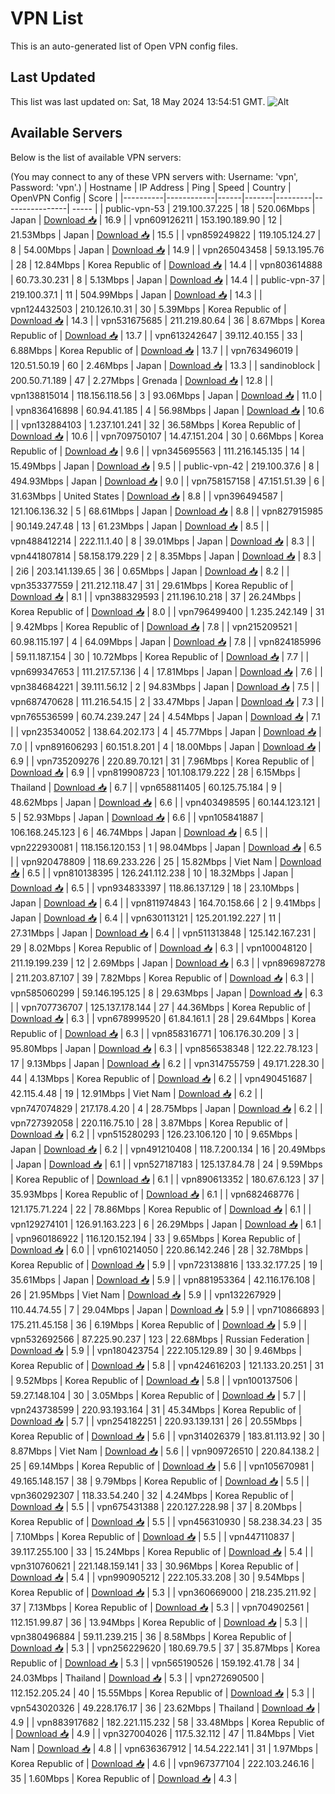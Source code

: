# VPN List

This is an auto-generated list of Open VPN config files.

## Last Updated

This list was last updated on: Sat, 18 May 2024 13:54:51 GMT.
![Alt](https://repobeats.axiom.co/api/embed/186b98318ef1479477931607c1ad7d823f12451f.svg "Repobeats analytics image")

## Available Servers

Below is the list of available VPN servers:

(You may connect to any of these VPN servers with: Username: 'vpn', Password: 'vpn'.)
| Hostname | IP Address | Ping | Speed | Country | OpenVPN Config | Score |
|----------|------------|------|-------|---------|----------------| ----- |
| public-vpn-53 | 219.100.37.225 | 18 | 520.06Mbps | Japan | [Download 📥](./configs/server_0_JP.ovpn) | 16.9 |
| vpn609126211 | 153.190.189.90 | 12 | 21.53Mbps | Japan | [Download 📥](./configs/server_1_JP.ovpn) | 15.5 |
| vpn859249822 | 119.105.124.27 | 8 | 54.00Mbps | Japan | [Download 📥](./configs/server_2_JP.ovpn) | 14.9 |
| vpn265043458 | 59.13.195.76 | 28 | 12.84Mbps | Korea Republic of | [Download 📥](./configs/server_3_KR.ovpn) | 14.4 |
| vpn803614888 | 60.73.30.231 | 8 | 5.13Mbps | Japan | [Download 📥](./configs/server_4_JP.ovpn) | 14.4 |
| public-vpn-37 | 219.100.37.1 | 11 | 504.99Mbps | Japan | [Download 📥](./configs/server_5_JP.ovpn) | 14.3 |
| vpn124432503 | 210.126.10.31 | 30 | 5.39Mbps | Korea Republic of | [Download 📥](./configs/server_6_KR.ovpn) | 14.3 |
| vpn531675685 | 211.219.80.64 | 36 | 8.67Mbps | Korea Republic of | [Download 📥](./configs/server_7_KR.ovpn) | 13.7 |
| vpn613242647 | 39.112.40.155 | 33 | 6.88Mbps | Korea Republic of | [Download 📥](./configs/server_8_KR.ovpn) | 13.7 |
| vpn763496019 | 120.51.50.19 | 60 | 2.46Mbps | Japan | [Download 📥](./configs/server_9_JP.ovpn) | 13.3 |
| sandinoblock | 200.50.71.189 | 47 | 2.27Mbps | Grenada | [Download 📥](./configs/server_10_GD.ovpn) | 12.8 |
| vpn138815014 | 118.156.118.56 | 3 | 93.06Mbps | Japan | [Download 📥](./configs/server_11_JP.ovpn) | 11.0 |
| vpn836416898 | 60.94.41.185 | 4 | 56.98Mbps | Japan | [Download 📥](./configs/server_12_JP.ovpn) | 10.6 |
| vpn132884103 | 1.237.101.241 | 32 | 36.58Mbps | Korea Republic of | [Download 📥](./configs/server_13_KR.ovpn) | 10.6 |
| vpn709750107 | 14.47.151.204 | 30 | 0.66Mbps | Korea Republic of | [Download 📥](./configs/server_14_KR.ovpn) | 9.6 |
| vpn345695563 | 111.216.145.135 | 14 | 15.49Mbps | Japan | [Download 📥](./configs/server_15_JP.ovpn) | 9.5 |
| public-vpn-42 | 219.100.37.6 | 8 | 494.93Mbps | Japan | [Download 📥](./configs/server_16_JP.ovpn) | 9.0 |
| vpn758157158 | 47.151.51.39 | 6 | 31.63Mbps | United States | [Download 📥](./configs/server_17_US.ovpn) | 8.8 |
| vpn396494587 | 121.106.136.32 | 5 | 68.61Mbps | Japan | [Download 📥](./configs/server_18_JP.ovpn) | 8.8 |
| vpn827915985 | 90.149.247.48 | 13 | 61.23Mbps | Japan | [Download 📥](./configs/server_19_JP.ovpn) | 8.5 |
| vpn488412214 | 222.11.1.40 | 8 | 39.01Mbps | Japan | [Download 📥](./configs/server_20_JP.ovpn) | 8.3 |
| vpn441807814 | 58.158.179.229 | 2 | 8.35Mbps | Japan | [Download 📥](./configs/server_21_JP.ovpn) | 8.3 |
| 2i6 | 203.141.139.65 | 36 | 0.65Mbps | Japan | [Download 📥](./configs/server_22_JP.ovpn) | 8.2 |
| vpn353377559 | 211.212.118.47 | 31 | 29.61Mbps | Korea Republic of | [Download 📥](./configs/server_23_KR.ovpn) | 8.1 |
| vpn388329593 | 211.196.10.218 | 37 | 26.24Mbps | Korea Republic of | [Download 📥](./configs/server_24_KR.ovpn) | 8.0 |
| vpn796499400 | 1.235.242.149 | 31 | 9.42Mbps | Korea Republic of | [Download 📥](./configs/server_25_KR.ovpn) | 7.8 |
| vpn215209521 | 60.98.115.197 | 4 | 64.09Mbps | Japan | [Download 📥](./configs/server_26_JP.ovpn) | 7.8 |
| vpn824185996 | 59.11.187.154 | 30 | 10.72Mbps | Korea Republic of | [Download 📥](./configs/server_27_KR.ovpn) | 7.7 |
| vpn699347653 | 111.217.57.136 | 4 | 17.81Mbps | Japan | [Download 📥](./configs/server_28_JP.ovpn) | 7.6 |
| vpn384684221 | 39.111.56.12 | 2 | 94.83Mbps | Japan | [Download 📥](./configs/server_29_JP.ovpn) | 7.5 |
| vpn687470628 | 111.216.54.15 | 2 | 33.47Mbps | Japan | [Download 📥](./configs/server_30_JP.ovpn) | 7.3 |
| vpn765536599 | 60.74.239.247 | 24 | 4.54Mbps | Japan | [Download 📥](./configs/server_31_JP.ovpn) | 7.1 |
| vpn235340052 | 138.64.202.173 | 4 | 45.77Mbps | Japan | [Download 📥](./configs/server_32_JP.ovpn) | 7.0 |
| vpn891606293 | 60.151.8.201 | 4 | 18.00Mbps | Japan | [Download 📥](./configs/server_33_JP.ovpn) | 6.9 |
| vpn735209276 | 220.89.70.121 | 31 | 7.96Mbps | Korea Republic of | [Download 📥](./configs/server_34_KR.ovpn) | 6.9 |
| vpn819908723 | 101.108.179.222 | 28 | 6.15Mbps | Thailand | [Download 📥](./configs/server_35_TH.ovpn) | 6.7 |
| vpn658811405 | 60.125.75.184 | 9 | 48.62Mbps | Japan | [Download 📥](./configs/server_36_JP.ovpn) | 6.6 |
| vpn403498595 | 60.144.123.121 | 5 | 52.93Mbps | Japan | [Download 📥](./configs/server_37_JP.ovpn) | 6.6 |
| vpn105841887 | 106.168.245.123 | 6 | 46.74Mbps | Japan | [Download 📥](./configs/server_38_JP.ovpn) | 6.5 |
| vpn222930081 | 118.156.120.153 | 1 | 98.04Mbps | Japan | [Download 📥](./configs/server_39_JP.ovpn) | 6.5 |
| vpn920478809 | 118.69.233.226 | 25 | 15.82Mbps | Viet Nam | [Download 📥](./configs/server_40_VN.ovpn) | 6.5 |
| vpn810138395 | 126.241.112.238 | 10 | 18.32Mbps | Japan | [Download 📥](./configs/server_41_JP.ovpn) | 6.5 |
| vpn934833397 | 118.86.137.129 | 18 | 23.10Mbps | Japan | [Download 📥](./configs/server_42_JP.ovpn) | 6.4 |
| vpn811974843 | 164.70.158.66 | 2 | 9.41Mbps | Japan | [Download 📥](./configs/server_43_JP.ovpn) | 6.4 |
| vpn630113121 | 125.201.192.227 | 11 | 27.31Mbps | Japan | [Download 📥](./configs/server_44_JP.ovpn) | 6.4 |
| vpn511313848 | 125.142.167.231 | 29 | 8.02Mbps | Korea Republic of | [Download 📥](./configs/server_45_KR.ovpn) | 6.3 |
| vpn100048120 | 211.19.199.239 | 12 | 2.69Mbps | Japan | [Download 📥](./configs/server_46_JP.ovpn) | 6.3 |
| vpn896987278 | 211.203.87.107 | 39 | 7.82Mbps | Korea Republic of | [Download 📥](./configs/server_47_KR.ovpn) | 6.3 |
| vpn585060299 | 59.146.195.125 | 8 | 29.63Mbps | Japan | [Download 📥](./configs/server_48_JP.ovpn) | 6.3 |
| vpn707736707 | 125.137.178.144 | 27 | 44.36Mbps | Korea Republic of | [Download 📥](./configs/server_49_KR.ovpn) | 6.3 |
| vpn678999520 | 61.84.161.1 | 28 | 29.64Mbps | Korea Republic of | [Download 📥](./configs/server_50_KR.ovpn) | 6.3 |
| vpn858316771 | 106.176.30.209 | 3 | 95.80Mbps | Japan | [Download 📥](./configs/server_51_JP.ovpn) | 6.3 |
| vpn856538348 | 122.22.78.123 | 17 | 9.13Mbps | Japan | [Download 📥](./configs/server_52_JP.ovpn) | 6.2 |
| vpn314755759 | 49.171.228.30 | 44 | 4.13Mbps | Korea Republic of | [Download 📥](./configs/server_53_KR.ovpn) | 6.2 |
| vpn490451687 | 42.115.4.48 | 19 | 12.91Mbps | Viet Nam | [Download 📥](./configs/server_54_VN.ovpn) | 6.2 |
| vpn747074829 | 217.178.4.20 | 4 | 28.75Mbps | Japan | [Download 📥](./configs/server_55_JP.ovpn) | 6.2 |
| vpn727392058 | 220.116.75.10 | 28 | 3.87Mbps | Korea Republic of | [Download 📥](./configs/server_56_KR.ovpn) | 6.2 |
| vpn515280293 | 126.23.106.120 | 10 | 9.65Mbps | Japan | [Download 📥](./configs/server_57_JP.ovpn) | 6.2 |
| vpn491210408 | 118.7.200.134 | 16 | 20.49Mbps | Japan | [Download 📥](./configs/server_58_JP.ovpn) | 6.1 |
| vpn527187183 | 125.137.84.78 | 24 | 9.59Mbps | Korea Republic of | [Download 📥](./configs/server_59_KR.ovpn) | 6.1 |
| vpn890613352 | 180.67.6.123 | 37 | 35.93Mbps | Korea Republic of | [Download 📥](./configs/server_60_KR.ovpn) | 6.1 |
| vpn682468776 | 121.175.71.224 | 22 | 78.86Mbps | Korea Republic of | [Download 📥](./configs/server_61_KR.ovpn) | 6.1 |
| vpn129274101 | 126.91.163.223 | 6 | 26.29Mbps | Japan | [Download 📥](./configs/server_62_JP.ovpn) | 6.1 |
| vpn960186922 | 116.120.152.194 | 33 | 9.65Mbps | Korea Republic of | [Download 📥](./configs/server_63_KR.ovpn) | 6.0 |
| vpn610214050 | 220.86.142.246 | 28 | 32.78Mbps | Korea Republic of | [Download 📥](./configs/server_64_KR.ovpn) | 5.9 |
| vpn723138816 | 133.32.177.25 | 19 | 35.61Mbps | Japan | [Download 📥](./configs/server_65_JP.ovpn) | 5.9 |
| vpn881953364 | 42.116.176.108 | 26 | 21.95Mbps | Viet Nam | [Download 📥](./configs/server_66_VN.ovpn) | 5.9 |
| vpn132267929 | 110.44.74.55 | 7 | 29.04Mbps | Japan | [Download 📥](./configs/server_67_JP.ovpn) | 5.9 |
| vpn710866893 | 175.211.45.158 | 36 | 6.19Mbps | Korea Republic of | [Download 📥](./configs/server_68_KR.ovpn) | 5.9 |
| vpn532692566 | 87.225.90.237 | 123 | 22.68Mbps | Russian Federation | [Download 📥](./configs/server_69_RU.ovpn) | 5.9 |
| vpn180423754 | 222.105.129.89 | 30 | 9.46Mbps | Korea Republic of | [Download 📥](./configs/server_70_KR.ovpn) | 5.8 |
| vpn424616203 | 121.133.20.251 | 31 | 9.52Mbps | Korea Republic of | [Download 📥](./configs/server_71_KR.ovpn) | 5.8 |
| vpn100137506 | 59.27.148.104 | 30 | 3.05Mbps | Korea Republic of | [Download 📥](./configs/server_72_KR.ovpn) | 5.7 |
| vpn243738599 | 220.93.193.164 | 31 | 45.34Mbps | Korea Republic of | [Download 📥](./configs/server_73_KR.ovpn) | 5.7 |
| vpn254182251 | 220.93.139.131 | 26 | 20.55Mbps | Korea Republic of | [Download 📥](./configs/server_74_KR.ovpn) | 5.6 |
| vpn314026379 | 183.81.113.92 | 30 | 8.87Mbps | Viet Nam | [Download 📥](./configs/server_75_VN.ovpn) | 5.6 |
| vpn909726510 | 220.84.138.2 | 25 | 69.14Mbps | Korea Republic of | [Download 📥](./configs/server_76_KR.ovpn) | 5.6 |
| vpn105670981 | 49.165.148.157 | 38 | 9.79Mbps | Korea Republic of | [Download 📥](./configs/server_77_KR.ovpn) | 5.5 |
| vpn360292307 | 118.33.54.240 | 32 | 4.24Mbps | Korea Republic of | [Download 📥](./configs/server_78_KR.ovpn) | 5.5 |
| vpn675431388 | 220.127.228.98 | 37 | 8.20Mbps | Korea Republic of | [Download 📥](./configs/server_79_KR.ovpn) | 5.5 |
| vpn456310930 | 58.238.34.23 | 35 | 7.10Mbps | Korea Republic of | [Download 📥](./configs/server_80_KR.ovpn) | 5.5 |
| vpn447110837 | 39.117.255.100 | 33 | 15.24Mbps | Korea Republic of | [Download 📥](./configs/server_81_KR.ovpn) | 5.4 |
| vpn310760621 | 221.148.159.141 | 33 | 30.96Mbps | Korea Republic of | [Download 📥](./configs/server_82_KR.ovpn) | 5.4 |
| vpn990905212 | 222.105.33.208 | 30 | 9.54Mbps | Korea Republic of | [Download 📥](./configs/server_83_KR.ovpn) | 5.3 |
| vpn360669000 | 218.235.211.92 | 37 | 7.13Mbps | Korea Republic of | [Download 📥](./configs/server_84_KR.ovpn) | 5.3 |
| vpn704902561 | 112.151.99.87 | 36 | 13.94Mbps | Korea Republic of | [Download 📥](./configs/server_85_KR.ovpn) | 5.3 |
| vpn380496884 | 59.11.239.215 | 36 | 8.58Mbps | Korea Republic of | [Download 📥](./configs/server_86_KR.ovpn) | 5.3 |
| vpn256229620 | 180.69.79.5 | 37 | 35.87Mbps | Korea Republic of | [Download 📥](./configs/server_87_KR.ovpn) | 5.3 |
| vpn565190526 | 159.192.41.78 | 34 | 24.03Mbps | Thailand | [Download 📥](./configs/server_88_TH.ovpn) | 5.3 |
| vpn272690500 | 112.152.205.24 | 40 | 15.55Mbps | Korea Republic of | [Download 📥](./configs/server_89_KR.ovpn) | 5.3 |
| vpn543020326 | 49.228.176.17 | 36 | 23.62Mbps | Thailand | [Download 📥](./configs/server_90_TH.ovpn) | 4.9 |
| vpn883917682 | 182.221.115.232 | 58 | 33.48Mbps | Korea Republic of | [Download 📥](./configs/server_91_KR.ovpn) | 4.9 |
| vpn327004026 | 117.5.32.112 | 47 | 11.84Mbps | Viet Nam | [Download 📥](./configs/server_92_VN.ovpn) | 4.8 |
| vpn636367912 | 14.54.222.141 | 31 | 1.97Mbps | Korea Republic of | [Download 📥](./configs/server_93_KR.ovpn) | 4.6 |
| vpn967377104 | 222.103.246.16 | 35 | 1.60Mbps | Korea Republic of | [Download 📥](./configs/server_94_KR.ovpn) | 4.3 |
